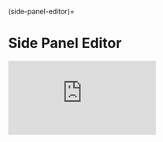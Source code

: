 (side-panel-editor)=

# Side Panel Editor

<div class="video-container">
   <iframe src="https://www.youtube.com/embed/BGs0de6ZYdw" frameborder="0" allowfullscreen></iframe>
</div>
